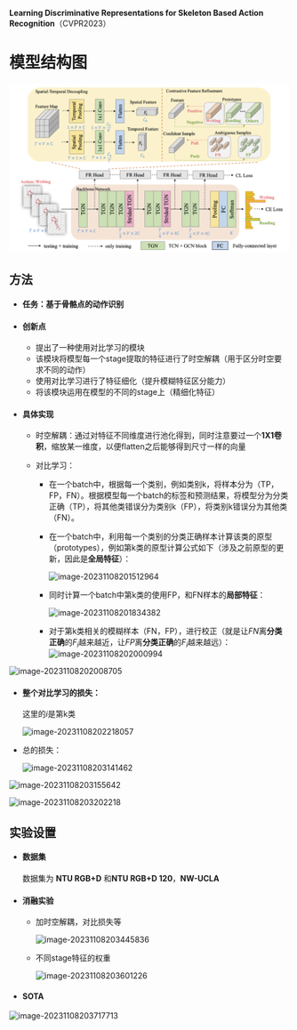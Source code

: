 **Learning Discriminative Representations for Skeleton Based Action Recognition**（CVPR2023）

# 模型结构图

![\<img alt="" data-attachment-key="WLFHTVGU" width="1026" height="622" src="attachments/WLFHTVGU.png" ztype="zimage">](attachments/WLFHTVGU.png)

## 方法

- #### 任务：基于骨骼点的动作识别

- #### 创新点

  - 提出了一种使用对比学习的模块
  - 该模块将模型每一个stage提取的特征进行了时空解耦（用于区分时空要求不同的动作）
  - 使用对比学习进行了特征细化（提升模糊特征区分能力）
  - 将该模块运用在模型的不同的stage上（精细化特征）

- #### 具体实现

  - 时空解耦：通过对特征不同维度进行池化得到，同时注意要过一个**1X1卷积**，缩放某一维度，以便flatten之后能够得到尺寸一样的向量

  - 对比学习：

    - 在一个batch中，根据每一个类别，例如类别k，将样本分为（TP，FP，FN）。根据模型每一个batch的标签和预测结果，将模型分为分类正确（TP），将其他类错误分为类别k（FP），将类别k错误分为其他类（FN）。

    - 在一个batch中，利用每一个类别的分类正确样本计算该类的原型（prototypes），例如第k类的原型计算公式如下（涉及之前原型的更新，因此是**全局特征**）：

      ![image-20231108201512964](C:\Users\19475\AppData\Roaming\Typora\typora-user-images\image-20231108201512964.png)

    - 同时计算一个batch中第k类的使用FP，和FN样本的**局部特征**：

      ![image-20231108201834382](C:\Users\19475\AppData\Roaming\Typora\typora-user-images\image-20231108201834382.png)

    - 对于第k类相关的模糊样本（FN，FP），进行校正（就是让$FN$离**分类正确**的$F_i$越来越近，让$FP$离**分类正确**的$F_i$越来越远）：
      ![image-20231108202000994](C:\Users\19475\AppData\Roaming\Typora\typora-user-images\image-20231108202000994.png)



![image-20231108202008705](C:\Users\19475\AppData\Roaming\Typora\typora-user-images\image-20231108202008705.png)

- #### 整个对比学习的损失：

  这里的$i$是第k类

  ![image-20231108202218057](C:\Users\19475\AppData\Roaming\Typora\typora-user-images\image-20231108202218057.png)

- 总的损失：

  ![image-20231108203141462](C:\Users\19475\AppData\Roaming\Typora\typora-user-images\image-20231108203141462.png)

![image-20231108203155642](C:\Users\19475\AppData\Roaming\Typora\typora-user-images\image-20231108203155642.png)

![image-20231108203202218](C:\Users\19475\AppData\Roaming\Typora\typora-user-images\image-20231108203202218.png)

## 实验设置

- #### 数据集

  数据集为 **NTU RGB+D** 和**NTU RGB+D 120**，**NW-UCLA**

- #### 消融实验

  - 加时空解耦，对比损失等

    ![image-20231108203445836](C:\Users\19475\AppData\Roaming\Typora\typora-user-images\image-20231108203445836.png)

  - 不同stage特征的权重

    ![image-20231108203601226](C:\Users\19475\AppData\Roaming\Typora\typora-user-images\image-20231108203601226.png)



- #### SOTA

![image-20231108203717713](C:\Users\19475\AppData\Roaming\Typora\typora-user-images\image-20231108203717713.png)
